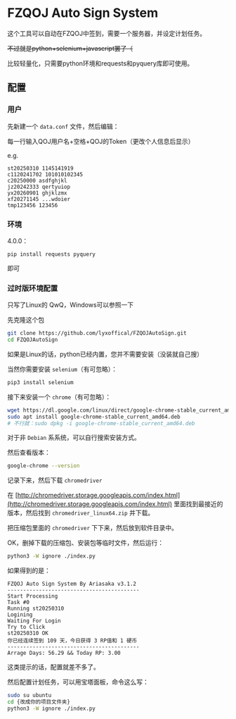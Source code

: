 

# FZQOJ Auto Sign System

这个工具可以自动在FZQOJ中签到，需要一个服务器，并设定计划任务。

~~不过就是python+selenium+javascript罢了（~~

比较轻量化，只需要python环境和requests和pyquery库即可使用。

## 配置

### 用户

先新建一个 `data.conf` 文件，然后编辑：

每一行输入QOJ用户名+空格+QOJ的Token（更改个人信息后显示）

e.g.

```
st20250310 1145141919
c1120241702 101010102345
c20250000 asdfghjkl
jz20242333 qertyuiop
yx20260901 ghjklzmx
xf20271145 ...wdoier
tmp123456 123456
```

### 环境

4.0.0：

```
pip install requests pyquery
```

即可

### 过时版环境配置

只写了Linux的 QwQ，Windows可以参照一下

先克隆这个包

```bash
git clone https://github.com/lyxoffical/FZQOJAutoSign.git
cd FZQOJAutoSign
```

如果是Linux的话，python已经内置，您并不需要安装（没装就自己搜）

当然你需要安装 `selenium`（有可忽略）：

```bash
pip3 install selenium
```

接下来安装一个 `chrome`（有可忽略）：

```bash
wget https://dl.google.com/linux/direct/google-chrome-stable_current_amd64.deb
sudo apt install google-chrome-stable_current_amd64.deb
# 不行就：sudo dpkg -i google-chrome-stable_current_amd64.deb
```

对于非 `Debian` 系系统，可以自行搜索安装方式。

然后查看版本：

```bash
google-chrome --version
```

记录下来，然后下载 `chromedriver`

在 [http://chromedriver.storage.googleapis.com/index.html](http://chromedriver.storage.googleapis.com/index.html) 里面找到最接近的版本，然后找到 `chromedriver_linux64.zip` 并下载。

把压缩包里面的 `chromedriver` 下下来，然后放到软件目录中。

OK，删掉下载的压缩包、安装包等临时文件，然后运行：

```bash
python3 -W ignore ./index.py
```

如果得到的是：

```
FZQOJ Auto Sign System By Ariasaka v3.1.2
------------------------------------------
Start Processing
Task #0
Running st20250310
Logining
Waiting For Login
Try to Click
st20250310 OK
你已经连续签到 109 天，今日获得 3 RP值和 1 硬币
------------------------------------------
Arrage Days: 56.29 && Today RP: 3.00
```

这类提示的话，配置就差不多了。

然后配置计划任务，可以用宝塔面板，命令这么写：

```bash
sudo su ubuntu
cd {改成你的项目文件夹}
python3 -W ignore ./index.py 
```

